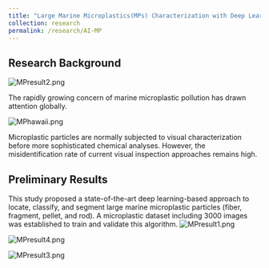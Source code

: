 ```yaml
---
title: "Large Marine Microplastics(MPs) Characterization with Deep Learning"
collection: research
permalink: /research/AI-MP
---
```


## Research Background
![MPresult2.png](https://kimile599.github.io/images/MPresult2.png)

The rapidly growing concern of marine microplastic pollution has drawn attention globally. <Br>

![MPhawaii.png](https://kimile599.github.io/images/MPhawaii.png)<Br>

Microplastic particles are normally subjected to visual characterization before more sophisticated chemical analyses. However, the misidentification rate of current visual inspection approaches remains high.<br>

## Preliminary Results
This study proposed a state-of-the-art deep learning-based approach to locate, classify, and segment large marine microplastic particles (fiber, fragment, pellet, and rod). A microplastic dataset including 3000 images was established to train and validate this algorithm.
![MPresult1.png](https://kimile599.github.io/images/MPresult1.png) <Br>

![MPresult4.png](https://kimile599.github.io/images/MPresult4.png) <Br>

![MPresult3.png](https://kimile599.github.io/images/MPresult3.png) <Br>
